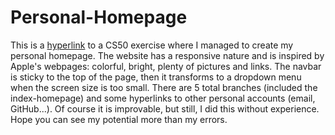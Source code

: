 # Personal-Homepage
This is a [hyperlink](https://github.com/stefanogrillo/CS50-s-Introduction-to-Computer-Science-2021-2022/tree/main/pset8/homepage) to a CS50 exercise where I managed to create my personal homepage.
The website has a responsive nature and is inspired by Apple's webpages: colorful, bright, plenty of pictures and links. The navbar is sticky to the top of the page, then it transforms to a dropdown menu when the screen size is too small. There are 5 total branches (included the index-homepage) and some hyperlinks to other personal accounts (email, GitHub...). Of course it is improvable, but still, I did this without experience. Hope you can see my potential more than my errors. 
